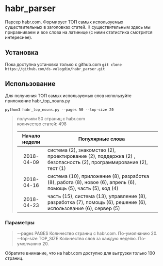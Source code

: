 # habr_parser
Парсер habr.com. Формирует ТОП самых используемых существительных в заголовках статей.
К существительным здесь мы приравниваем и все слова на латинице (с ними статистика смотрится интереснее).

## Установка
Пока доступна установка только с github.com
```git clone https://github.com/ds-vologdin/habr_parser.git```

## Использование

Для получения ТОП самых используемых слов используйте приложение habr_top_nouns.py

```python3 habr_top_nouns.py --pages 50 --top-size 20```

> получили 50 страниц с habr.com <br>
> количество статей: 498 <br>
>
> | Начало недели |                       Популярные слова                       |
> |:-------------:|--------------------------------------------------------------|
> |  2018-04-09   | система (2), знакомство (2), проектирование (2), поддержка (2) , безопасность (2), программирование (2), тест (1) |
> |  2018-04-16   | система (10), приложение (8), разработка (8), работа (8), новое (6), апрель (6), помощь (5), часть (5), код (4) |
> |  2018-04-23   | часть (15), система (13), управление (8), разработка (7), помощь (6), решение (6), использование (6), сервер (5)   |

### Параметры
> --pages PAGES        Количество страниц с habr.com. По-умолчанию 20.
> --top-size TOP_SIZE  Количество слов за каждую неделю. По-умолчанию 20.

Обратите внимание, что на habr.com доступно для выгрузки только 100 страниц.
